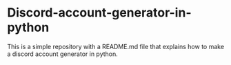 # Discord-account-generator-in-python
This is a simple repository with a README.md file that explains how to make a discord account generator in python.
